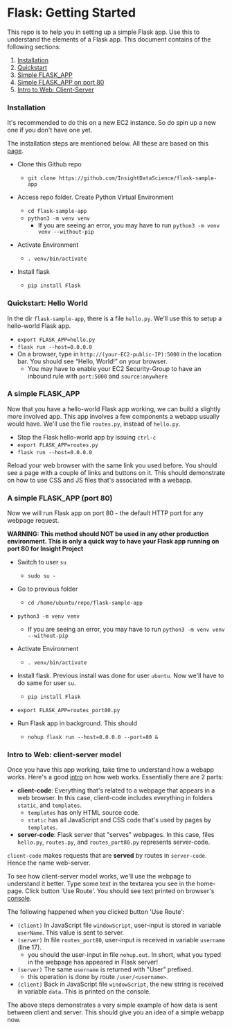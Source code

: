 # Flask: Getting Started
This repo is to help you in setting up a simple Flask app. Use this to understand the elements of a Flask app. This document contains of the following sections:
1. [Installation](#installation)
2. [Quickstart](#quickstart-hello-world)
3. [Simple FLASK_APP](#a-simple-flask_app)
4. [Simple FLASK_APP on port 80](#a-simple-flask_app-port-80)
5. [Intro to Web: Client-Server](#intro-to-web-client-server-model)

### Installation
It's recommended to do this on a new EC2 instance. So do spin up a new one if you don't have one yet.

The installation steps are mentioned below. All these are based on this [page](https://flask.palletsprojects.com/en/1.1.x/installation/#create-an-environment).

* Clone this Github repo
  * `git clone https://github.com/InsightDataScience/flask-sample-app`

* Access repo folder. Create Python Virtual Environment
  * `cd flask-sample-app`
  * `python3 -m venv venv`
    * If you are seeing an error, you may have to run `python3 -m venv venv --without-pip`

* Activate Environment
  * `. venv/bin/activate`

* Install flask
  * `pip install Flask`

### Quickstart: Hello World
In the dir `flask-sample-app`, there is a file `hello.py`. We'll use this to setup a hello-world Flask app.
* `export FLASK_APP=hello.py`
* `flask run --host=0.0.0.0`
* On a browser, type in `http://(your-EC2-public-IP):5000` in the location bar. You should see “Hello, World!” on your browser.
  * You may have to enable your EC2 Security-Group to have an inbound rule with `port:5000` and `source:anywhere`


### A simple FLASK_APP

Now that you have a hello-world Flask app working, we can build a slightly more involved app. This app involves a few components a webapp usually would have. We'll use the file `routes.py`, instead of `hello.py`.

* Stop the Flask hello-world app by issuing `ctrl-c`
* `export FLASK_APP=routes.py`
* `flask run --host=0.0.0.0`

Reload your web browser with the same link you used before. You should see a page with a couple of links and buttons on it. This should demonstrate on how to use CSS and JS files that's associated with a webapp.

### A simple FLASK_APP (port 80)
Now we will run Flask app on port 80 - the default HTTP port for any webpage request.

**WARNING: This method should NOT be used in any other production environment. This is only a quick way to have your Flask app running on port 80 for Insight Project**

* Switch to user `su`
  * `sudo su - `

* Go to previous folder
  * `cd /home/ubuntu/repo/flask-sample-app`

* `python3 -m venv venv`
  * If you are seeing an error, you may have to run `python3 -m venv venv --without-pip`

* Activate Environment
  * `. venv/bin/activate`

* Install flask. Previous install was done for user `ubuntu`. Now we'll have to do same for user `su`.
  * `pip install Flask`

* `export FLASK_APP=routes_port80.py`

* Run Flask app in background. This should
  * `nohup flask run --host=0.0.0.0 --port=80 &`

### Intro to Web: client-server model

Once you have this app working, take time to understand how a webapp works. Here's a good [intro](https://developer.mozilla.org/en-US/docs/Learn/Getting_started_with_the_web/How_the_Web_works) on how web works. Essentially there are 2 parts:
* **client-code**: Everything that's related to a webpage that appears in a web browser. In this case, client-code includes everything in folders `static`, and `templates`.
  * `templates` has only HTML source code.
  * `static` has all JavaScript and CSS code that's used by pages by `templates`.
* **server-code**: Flask server that "serves" webpages. In this case, files `hello.py`, `routes.py`, and `routes_port80.py` represents server-code.

`client-code` makes requests that are **served** by routes in `server-code`. Hence the name web-server.

To see how client-server model works, we'll use the webpage to understand it better. Type some text in the textarea you see in the home-page. Click button 'Use Route'. You should see text printed on browser's [console](https://developers.google.com/web/tools/chrome-devtools/console).

The following happened when you clicked button 'Use Route':
* `(client)` In JavaScript file `windowScript`, user-input is stored in variable `userName`. This value is sent to server.
* `(server)` In file `routes_port80`, user-input is received in variable `username` (line 17).
  * you should the user-input in file `nohup.out`. In short, what you typed in the webpage has appeared in Flask server!
* `(server)` The same `username` is returned with "User" prefixed.
  * this operation is done by route `/user/<username>`.
* `(client)` Back in JavaScript file `windowScript`, the new string is received in variable `data`. This is printed on the console.

The above steps demonstrates a very simple example of how data is sent between client and server. This should give you an idea of a simple webapp now.

###
